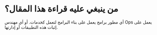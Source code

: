 من ينبغي عليه قراءة هذا المقال؟ 
==========================
أي مطور برامج يعمل على بناء البرامج لتعمل كخدمات. أو أي مهندس Ops يعمل على إثبات هذه التطبيقات أو إدارتها. 

